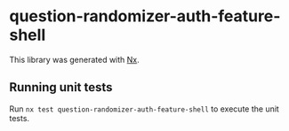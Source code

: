 # question-randomizer-auth-feature-shell

This library was generated with [Nx](https://nx.dev).

## Running unit tests

Run `nx test question-randomizer-auth-feature-shell` to execute the unit tests.
